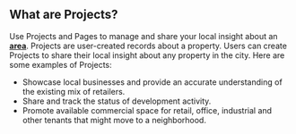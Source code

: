 ## What are Projects?

Use Projects and Pages to manage and share your local insight about an [**area**](https://www.citiesense.com/docs/pages/02-Areas.md).
Projects are user-created records about a property. Users can create Projects to share their local insight about any property in the city. 
Here are some examples of Projects:
- Showcase local businesses and provide an accurate understanding of the existing mix of retailers. 
- Share and track the status of development activity.
- Promote available commercial space for retail, office, industrial and other tenants that might move to a neighborhood.
